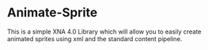 Animate-Sprite
==============

This is a simple XNA 4.0 Library which will allow you to easily create animated sprites using xml and the standard content pipeline.